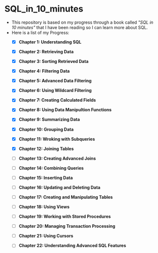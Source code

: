 # SQL_in_10_minutes
* This repository is based on my progress through a book called *"SQL in 10 minutes"* that I have 
   been reading so I can learn more about SQL. 
* Here is a list of my Progress:
  - [x] **Chapter 1: Understanding SQL**
  - [x] **Chapter 2: Retrieving Data**
  - [x] **Chapter 3: Sorting Retrieved Data**
  - [x] **Chapter 4: Filtering Data**
  - [x] **Chapter 5: Advanced Data Filtering**
  - [x] **Chapter 6: Using Wildcard Filtering**
  - [x] **Chapter 7: Creating Calculated Fields**
  - [x] **Chapter 8: Using Data Manipultion Functions**
  - [x] **Chapter 9: Summarizing Data**
  - [x] **Chapter 10: Grouping Data**
  - [x] **Chapter 11: Wroking with Subqueries**
  - [x] **Chapter 12: Joining Tables**
  - [ ] **Chapter 13: Creating Advanced Joins**
  - [ ] **Chapter 14: Combining Queries**
  - [ ] **Chapter 15: Inserting Data**
  - [ ] **Chapter 16: Updating and Deleting Data**
  - [ ] **Chapter 17: Creating and Manipulating Tables**
  - [ ] **Chapter 18: Using Views**
  - [ ] **Chapter 19: Working with Stored Procedures**
  - [ ] **Chapter 20: Managing Transaction Processing**
  - [ ] **Chapter 21: Using Cursors**
  - [ ] **Chapter 22: Understanding Advanced SQL Features**
  
  
  
